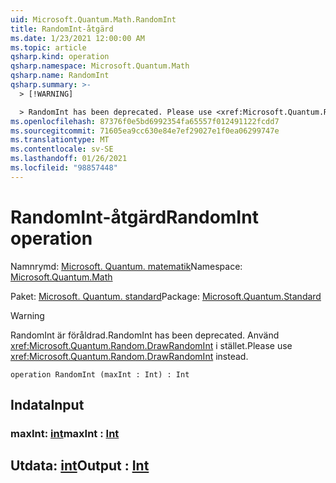 ```yaml
---
uid: Microsoft.Quantum.Math.RandomInt
title: RandomInt-åtgärd
ms.date: 1/23/2021 12:00:00 AM
ms.topic: article
qsharp.kind: operation
qsharp.namespace: Microsoft.Quantum.Math
qsharp.name: RandomInt
qsharp.summary: >-
  > [!WARNING]

  > RandomInt has been deprecated. Please use <xref:Microsoft.Quantum.Random.DrawRandomInt> instead.
ms.openlocfilehash: 87376f0e5bd6992354fa65557f012491122fcdd7
ms.sourcegitcommit: 71605ea9cc630e84e7ef29027e1f0ea06299747e
ms.translationtype: MT
ms.contentlocale: sv-SE
ms.lasthandoff: 01/26/2021
ms.locfileid: "98857448"
---
```

# <a name="randomint-operation"></a><span data-ttu-id="32637-102">RandomInt-åtgärd</span><span class="sxs-lookup"><span data-stu-id="32637-102">RandomInt operation</span></span>

<span data-ttu-id="32637-103">Namnrymd: [Microsoft. Quantum. matematik](xref:Microsoft.Quantum.Math)</span><span class="sxs-lookup"><span data-stu-id="32637-103">Namespace: [Microsoft.Quantum.Math](xref:Microsoft.Quantum.Math)</span></span>

<span data-ttu-id="32637-104">Paket: [Microsoft. Quantum. standard](https://nuget.org/packages/Microsoft.Quantum.Standard)</span><span class="sxs-lookup"><span data-stu-id="32637-104">Package: [Microsoft.Quantum.Standard](https://nuget.org/packages/Microsoft.Quantum.Standard)</span></span>


> [!WARNING]
> <span data-ttu-id="32637-105">RandomInt är föråldrad.</span><span class="sxs-lookup"><span data-stu-id="32637-105">RandomInt has been deprecated.</span></span> <span data-ttu-id="32637-106">Använd <xref:Microsoft.Quantum.Random.DrawRandomInt> i stället.</span><span class="sxs-lookup"><span data-stu-id="32637-106">Please use <xref:Microsoft.Quantum.Random.DrawRandomInt> instead.</span></span>



```qsharp
operation RandomInt (maxInt : Int) : Int
```


## <a name="input"></a><span data-ttu-id="32637-107">Indata</span><span class="sxs-lookup"><span data-stu-id="32637-107">Input</span></span>

### <a name="maxint--int"></a><span data-ttu-id="32637-108">maxInt: [int](xref:microsoft.quantum.lang-ref.int)</span><span class="sxs-lookup"><span data-stu-id="32637-108">maxInt : [Int](xref:microsoft.quantum.lang-ref.int)</span></span>





## <a name="output--int"></a><span data-ttu-id="32637-109">Utdata: [int](xref:microsoft.quantum.lang-ref.int)</span><span class="sxs-lookup"><span data-stu-id="32637-109">Output : [Int](xref:microsoft.quantum.lang-ref.int)</span></span>

